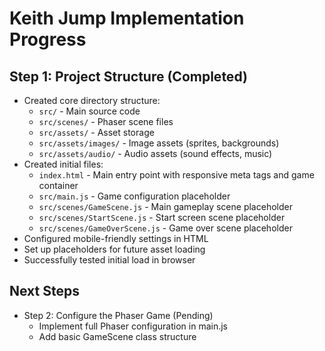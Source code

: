 # Keith Jump Implementation Progress

## Step 1: Project Structure (Completed)
- Created core directory structure:
  - `src/` - Main source code
  - `src/scenes/` - Phaser scene files
  - `src/assets/` - Asset storage
  - `src/assets/images/` - Image assets (sprites, backgrounds)
  - `src/assets/audio/` - Audio assets (sound effects, music)
- Created initial files:
  - `index.html` - Main entry point with responsive meta tags and game container
  - `src/main.js` - Game configuration placeholder
  - `src/scenes/GameScene.js` - Main gameplay scene placeholder
  - `src/scenes/StartScene.js` - Start screen scene placeholder  
  - `src/scenes/GameOverScene.js` - Game over scene placeholder
- Configured mobile-friendly settings in HTML
- Set up placeholders for future asset loading
- Successfully tested initial load in browser

## Next Steps
- Step 2: Configure the Phaser Game (Pending)
  - Implement full Phaser configuration in main.js
  - Add basic GameScene class structure
